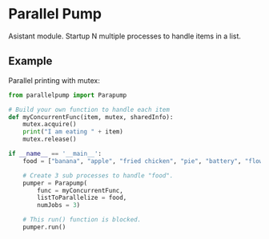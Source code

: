 # Parallel Pump
Asistant module. Startup N multiple processes to handle items in a list.

Example
-----------

Parallel printing with mutex:

```python
from parallelpump import Parapump

# Build your own function to handle each item
def myConcurrentFunc(item, mutex, sharedInfo):
    mutex.acquire()
    print("I am eating " + item)
    mutex.release()

if __name__ == '__main__':
    food = ["banana", "apple", "fried chicken", "pie", "battery", "flower"]

    # Create 3 sub processes to handle "food".
    pumper = Parapump(
        func = myConcurrentFunc, 
        listToParallelize = food, 
        numJobs = 3)

    # This run() function is blocked. 
    pumper.run()
```
